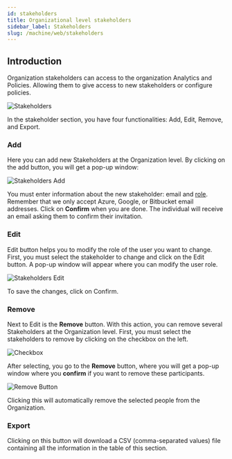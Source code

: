 ```yaml
---
id: stakeholders
title: Organizational level stakeholders
sidebar_label: Stakeholders
slug: /machine/web/stakeholders
---
```


## Introduction

Organization stakeholders can access to
the organization Analytics and Policies.
Allowing them to give access to new
stakeholders or configure policies.

![Stakeholders](https://res.cloudinary.com/fluid-attacks/image/upload/v1662390064/docs/web/stakeholders/stakehold_tab.png)

In the stakeholder section,
you have four
functionalities:
Add,
Edit,
Remove,
and Export.

### Add

Here you can add new Stakeholders
at the Organization level.
By clicking on the add button,
you will get a pop-up window:

![Stakeholders Add](https://res.cloudinary.com/fluid-attacks/image/upload/v1658774735/docs/web/analytics/stakeholders/stakeh_add.png)

You must enter information about
the new stakeholder: email and [role](/machine/web/groups/roles).
Remember that we
only accept Azure,
Google,
or Bitbucket email addresses.
Click on **Confirm** when you are done.
The individual will receive an email
asking them to confirm their invitation.

### Edit

Edit button helps you to modify the
role of the user you want to change.
First,
you must select the stakeholder to
change and click on the Edit button.
A pop-up window will appear where
you can modify the user role.

![Stakeholders Edit](https://res.cloudinary.com/fluid-attacks/image/upload/v1658774735/docs/web/analytics/stakeholders/stakeh_edit.png)

To save the changes,
click on Confirm.

### Remove

Next to Edit is the **Remove** button.
With this action,
you can remove several Stakeholders
at the Organization level.
First,
you must select the stakeholders
to remove by clicking on the
checkbox on the left.

![Checkbox](https://res.cloudinary.com/fluid-attacks/image/upload/v1661438042/docs/web/stakeholders/remove_checkbox.png)

After selecting,
you go to the **Remove** button,
where you will get a pop-up window
where you **confirm** if you want
to remove these participants.

![Remove Button](https://res.cloudinary.com/fluid-attacks/image/upload/v1661438040/docs/web/stakeholders/remove_button.png)

Clicking this will automatically
remove the selected people from
the Organization.

### Export

Clicking on this button will
download a CSV (comma-separated values)
file containing all the information
in the table of this section.
